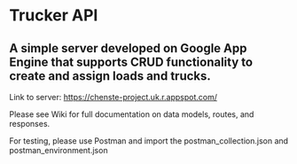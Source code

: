 # Trucker API
## A simple server developed on Google App Engine that supports CRUD functionality to create and assign loads and trucks. 

Link to server: 
https://chenste-project.uk.r.appspot.com/

Please see Wiki for full documentation on data models, routes, and responses.

For testing, please use Postman and import the postman_collection.json and postman_environment.json
